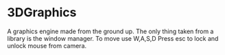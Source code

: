 # 3DGraphics
A graphics engine made from the ground up. The only thing taken from a library is the window manager.
To move use W,A,S,D
Press esc to lock and unlock mouse from camera.

